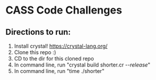 # CASS Code Challenges

## Directions to run:

1. Install crystal! https://crystal-lang.org/
2. Clone this repo :)
3. CD to the dir for this cloned repo
4. In command line, run "crystal build shorter.cr *--release*"
5. In command line, run "time ./shorter"
